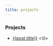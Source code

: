 ```yaml
---
title: projects
---
```


### Projects

<ul class="jekyll-theme-cayman">
  <li>
  <a href="{{ post.url }}">{{post.title}}</a>
<\li>
<ul>
